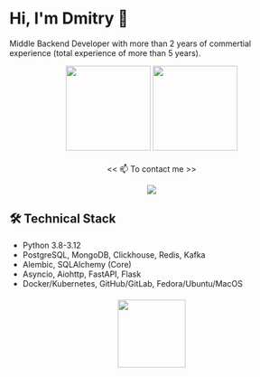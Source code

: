 # Hi, I'm Dmitry 👋

Middle Backend Developer with more than 2 years of commertial experience (total experience of more than 5 years).

<p align='center'>
   <a href="https://github-readme-stats.vercel.app/api?username=stelmakhdigital&show_icons=true&count_private=true"><img
           height=150
           src="https://github-readme-stats.vercel.app/api?username=stelmakhdigital&show_icons=true&count_private=true"/></a>
   <a href="https://github.com/stelmakhdigital/github-readme-stats"><img height=150
                                                                  src="https://github-readme-stats.vercel.app/api/top-langs/?username=stelmakhdigital&layout=compact"/></a>
</p>

<div align="center" style="margin: 20px 0">
   <p align='center'><< 📫 To contact me >></p>
   <a align='center' href="https://t.me/StelmakhDigital">  
       <img src="https://img.shields.io/badge/Telegram-2CA5E0?style=for-the-badge&logo=telegram&logoColor=white"/>
   </a>
</div>


## 🛠 Technical Stack
*   Python 3.8-3.12
*   PostgreSQL, MongoDB, Clickhouse, Redis, Kafka
*   Alembic, SQLAlchemy (Core)
*   Asyncio, Aiohttp, FastAPI, Flask
*   Docker/Kubernetes, GitHub/GitLab, Fedora/Ubuntu/MacOS 


<div align="center" style="margin: 20px 0">
    <img width="120px" src="https://komarev.com/ghpvc/?username=stelmakhdigital&color=DE002D">
</div>
